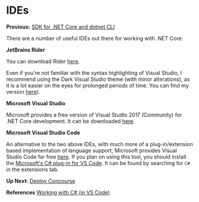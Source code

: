 # IDEs

**Previous:** [SDK for .NET Core and dotnet CLI](../sdk-for-.net-core-and-dotnet-cli)

There are a number of useful IDEs out there for working with .NET Core:

**JetBrains Rider**

You can download Rider [here](https://www.jetbrains.com/rider/download/).

Even if you're not familiar with the syntax highlighting of Visual Studio, I recommend using the Dark Visual Studio theme (with minor alterations), as it is a lot easier on the eyes for prolonged periods of time. You can find my version [here](VisualStudioDark-Custom.icls)).

**Microsoft Visual Studio**

Microsoft provides a free version of Visual Studio 2017 (Community) for .NET Core development. It can be downloaded [here](https://visualstudio.microsoft.com/).

**Microsoft Visual Studio Code**

An alternative to the two above IDEs, with much more of a plug-in/extension based implementation of language support, Microsoft provides Visual Studio Code for free [here](https://code.visualstudio.com/). If you plan on using this tool, you should install the [Microsoft's C# plug-in for VS Code](https://marketplace.visualstudio.com/items?itemName=ms-vscode.csharp). It can be found by searching for `C#` in the extensions tab.

**Up Next:** [Deploy Concourse](../deploy-concourse)

**References**
[Working with C# (in VS Code)](https://code.visualstudio.com/Docs/languages/csharp)
